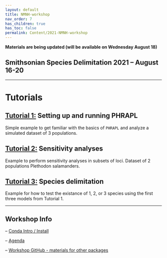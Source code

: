 ```yaml
---
layout: default
title: NMNH-workshop
nav_order: 7
has_children: true
has_toc: false
permalink: Content/2021-NMNH-workshop
---
```

**Materials are being updated (will be available on Wednesday August 18)**

## Smithsonian Species Delimitation 2021 – August 16-20

---
# Tutorials


## **[Tutorial 1:]()** Setting up and running PHRAPL 
Simple example to get familiar with the basics of `PHRAPL` and analyze a simulated dataset of 3 populations. <br/>


## **[Tutorial 2:]()** Sensitivity analyses
Example to perform sensitivity analyses in subsets of loci. Dataset of 2 populations Plethodon salamanders. <br/>


## **[Tutorial 3:]()** Species delimitation
Example for how to test the existance of 1, 2, or 3 species using the first three models from Tutorial 1. <br/>

---
## Workshop Info
– [Conda Intro / Install](https://github.com/SmithsonianWorkshops/Species_Delimitation_2021_08/blob/main/conda_instructions.md)

– [Agenda](https://docs.google.com/document/d/1onnx5ixblgBtEk8akRsvFmvtLPl3-8xl5Hoq6JUhb0g/edit)

– [Workshop GitHub - materials for other packages](https://github.com/SmithsonianWorkshops/Species_Delimitation_2021_08)


